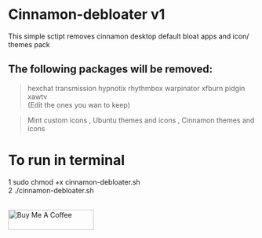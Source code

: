 # Cinnamon-debloater v1
 This simple sctipt removes cinnamon desktop default bloat apps and icon/ themes pack
 
 
## The following packages will be removed:

> hexchat transmission hypnotix rhythmbox warpinator xfburn pidgin xawtv   
(Edit the ones you wan to keep)

> Mint custom icons , Ubuntu themes and icons , Cinnamon themes and icons  

# To run in terminal
1 sudo chmod +x cinnamon-debloater.sh \
2  ./cinnamon-debloater.sh

\
<a href="https://www.buymeacoffee.com/acidburn" target="_blank"><img src="https://cdn.buymeacoffee.com/buttons/default-orange.png" alt="Buy Me A Coffee" height="41" width="174"></a>
